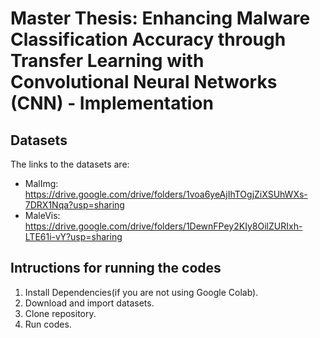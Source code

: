 # Master Thesis: Enhancing Malware Classification Accuracy through Transfer Learning with Convolutional Neural Networks (CNN) - Implementation

## Datasets

The links to the datasets are:
- MalImg: https://drive.google.com/drive/folders/1voa6yeAjIhTOgjZiXSUhWXs-7DRX1Nqa?usp=sharing
- MaleVis: https://drive.google.com/drive/folders/1DewnFPey2KIy8OilZURIxh-LTE61i-vY?usp=sharing

## Intructions for running the codes

1. Install Dependencies(if you are not using Google Colab).
2. Download and import datasets.
3. Clone repository.
4. Run codes.
